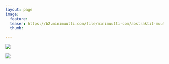 ```yaml
---
layout: page
image:
  feature:
  teaser: https://b2.minimuutti.com/file/minimuutti-com/abstraktit-muut/2/DS48212-245px.jpg
  thumb:

---
```


[![](https://b2.minimuutti.com/file/minimuutti-com/abstraktit-muut/2/DS48210-800px.jpg)](https://dl.dropboxusercontent.com/sh/ea1wtnz7z734o12/AADTh2dyrjNtVHF7PmbsnSLpa/abstraktit-muut/2/DS48210.jpg)

[![](https://b2.minimuutti.com/file/minimuutti-com/abstraktit-muut/2/DS48212-800px.jpg)](https://dl.dropboxusercontent.com/sh/ea1wtnz7z734o12/AAA0B8p_vGACWdygvxuOS_W0a/abstraktit-muut/2/DS48212.jpg)
